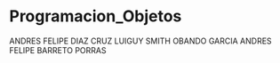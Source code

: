 # Programacion_Objetos

ANDRES FELIPE DIAZ CRUZ
LUIGUY SMITH OBANDO GARCIA
ANDRES FELIPE BARRETO PORRAS
